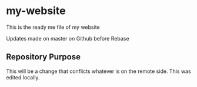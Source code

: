 # my-website

This is the ready me file of my website

Updates made on master on Github before Rebase

## Repository Purpose
This will be a change that conflicts whatever is on the remote side.
This was edited locally.